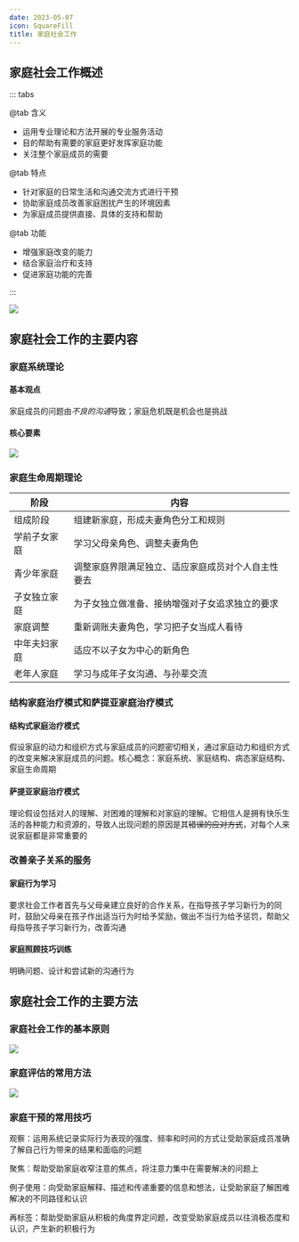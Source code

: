 ```yaml
---
date: 2023-05-07
icon: SquareFill
title: 家庭社会工作
---
```


## 家庭社会工作概述<Badge text="了解" type="tip" />

::: tabs

@tab 含义

- 运用专业理论和方法开展的专业服务活动
- 目的帮助有需要的家庭更好发挥家庭功能
- 关注整个家庭成员的需要

@tab 特点

- 针对家庭的日常生活和沟通交流方式进行干预
- 协助家庭成员改善家庭困扰产生的环境因素
- 为家庭成员提供直接、具体的支持和帮助

@tab 功能

- 增强家庭改变的能力
- 结合家庭治疗和支持
- 促进家庭功能的完善

:::

![](https://file.iglooblog.top/social/家庭社会工作基本假设.png)

## 家庭社会工作的主要内容

### 家庭系统理论<Badge text="必考" type="warning" />

#### 基本观点

家庭成员的问题由*不良的沟通*导致；家庭危机既是机会也是挑战

#### 核心要素

![](https://file.iglooblog.top/social/家庭系统理论核心要素.png)

### 家庭生命周期理论<Badge text="重点" type="danger" />

| 阶段         | 内容                                               |
| ------------ | -------------------------------------------------- |
| 组成阶段     | 组建新家庭，形成夫妻角色分工和规则                 |
| 学前子女家庭 | 学习父母亲角色、调整夫妻角色                       |
| 青少年家庭   | 调整家庭界限满足独立、适应家庭成员对个人自主性要去 |
| 子女独立家庭 | 为子女独立做准备、接纳增强对子女追求独立的要求     |
| 家庭调整     | 重新调账夫妻角色，学习把子女当成人看待             |
| 中年夫妇家庭 | 适应不以子女为中心的新角色                         |
| 老年人家庭   | 学习与成年子女沟通、与孙辈交流                     |

### 结构家庭治疗模式和萨提亚家庭治疗模式

#### 结构式家庭治疗模式

假设家庭的动力和组织方式与家庭成员的问题密切相关，通过家庭动力和组织方式的改变来解决家庭成员的问题。核心概念：家庭系统、家庭结构、病态家庭结构、家庭生命周期

#### 萨提亚家庭治疗模式

理论假设包括对人的理解、对困难的理解和对家庭的理解。它相信人是拥有快乐生活的各种能力和资源的，导致人出现问题的原因是其~~错误的应对方式~~，对每个人来说家庭都是非常重要的

### 改善亲子关系的服务

#### 家庭行为学习<Badge text="重点" type="danger" />

要求社会工作者首先与父母亲建立良好的合作关系，在指导孩子学习新行为的同时，鼓励父母亲在孩子作出适当行为时给予奖励，做出不当行为给予惩罚，帮助父母指导孩子学习新行为，改善沟通

#### 家庭照顾技巧训练

明确问题、设计和尝试新的沟通行为

## 家庭社会工作的主要方法

### 家庭社会工作的基本原则<Badge text="必考" type="warning" />

![](https://file.iglooblog.top/social/家庭社会工作基本原则.svg)

### 家庭评估的常用方法

![](https://file.iglooblog.top/social/家庭结构图.jpg)

### 家庭干预的常用技巧<Badge text="必考" type="warning" />

观察：运用系统记录实际行为表现的强度、频率和时间的方式让受助家庭成员准确了解自己行为带来的结果和面临的问题

聚焦：帮助受助家庭收窄注意的焦点，将注意力集中在需要解决的问题上

例子使用：向受助家庭解释、描述和传递重要的信息和想法，让受助家庭了解困难解决的不同路径和认识

再标签：帮助受助家庭从积极的角度界定问题，改变受助家庭成员以往消极态度和认识，产生新的积极行为